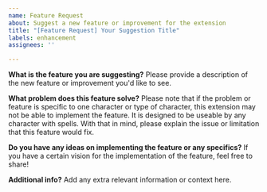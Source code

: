 ```yaml
---
name: Feature Request
about: Suggest a new feature or improvement for the extension
title: "[Feature Request] Your Suggestion Title"
labels: enhancement
assignees: ''

---
```


**What is the feature you are suggesting?**
Please provide a description of the new feature or improvement you'd like to see.

**What problem does this feature solve?**
Please note that if the problem or feature is specific to one character or type of character, this extension may not be able to implement the feature. It is designed to be useable by any character with spells.
With that in mind, please explain the issue or limitation that this feature would fix.

**Do you have any ideas on implementing the feature or any specifics?**
If you have a certain vision for the implementation of the feature, feel free to share!

**Additional info?**
Add any extra relevant information or context here.

